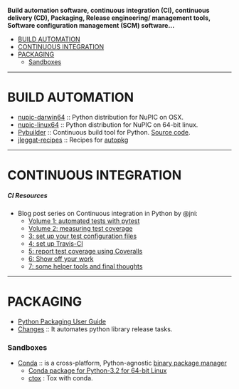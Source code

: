 **Build automation software, continuous integration (CI), continuous delivery (CD), Packaging, Release engineering/ management tools, Software configuration management (SCM) software...**

- [BUILD AUTOMATION](#build-automation)
- [CONTINUOUS INTEGRATION](#continuous-integration)
- [PACKAGING](#packaging)
   - [Sandboxes](#sandboxes)
   
----

# BUILD AUTOMATION
- [nupic-darwin64](https://github.com/numenta/nupic-darwin64) :: Python distribution for NuPIC on OSX.
- [nupic-linux64](https://github.com/numenta/nupic-linux64) :: Python distribution for NuPIC on 64-bit linux.
- [Pybuilder](http://pybuilder.github.io) :: Continuous build tool for Python. [Source code](https://github.com/pybuilder/pybuilder).
- [jleggat-recipes](https://github.com/autopkg/jleggat-recipes) :: Recipes for [autopkg](http://autopkg.github.io/autopkg/)

----

# CONTINUOUS INTEGRATION

##### CI Resources
* Blog post series on Continuous integration in Python by @jni:
   * [Volume 1: automated tests with pytest](http://ilovesymposia.com/2014/10/01/continuous-integration-0-automated-tests-with-pytest/)
   * [Volume 2: measuring test coverage](http://ilovesymposia.com/2014/10/02/continuous-integration-1-test-coverage/)
   * [3: set up your test configuration files](http://ilovesymposia.com/2014/10/13/continuous-integration-in-python-3-set-up-your-test-configuration-files/)
   * [4: set up Travis-CI](http://ilovesymposia.com/2014/10/15/continuous-integration-in-python-4-set-up-travis-ci/)
   * [5: report test coverage using Coveralls](http://ilovesymposia.com/2014/10/15/continuous-integration-in-python-5-report-test-coverage-using-coveralls/)
   * [6: Show off your work](http://ilovesymposia.com/2014/10/17/continuous-integration-in-python-6-show-off-your-work/)
   * [7: some helper tools and final thoughts](http://ilovesymposia.com/2014/10/27/continuous-integration-in-python-7-some-helper-tools-and-final-thoughts/)

----

# PACKAGING
- [Python Packaging User Guide](https://github.com/pypa/python-packaging-user-guide)
- [Changes](https://github.com/michaeljoseph/changes) :: It automates python library release tasks.

### Sandboxes
- [Conda](https://github.com/conda/conda) :: is a cross-platform, Python-agnostic [binary package manager](http://conda.pydata.org) 
   - [Conda package for Python-3.2 for 64-bit Linux](https://binstar.org/cpcloud/python)
   - [ctox](https://github.com/hayd/ctox) : Tox with conda.

